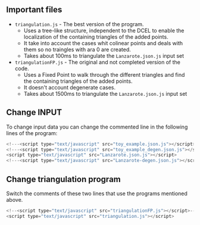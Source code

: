 ## Important files

- `triangulation.js` - The best version of the program.
  - Uses a tree-like structure, independent to the DCEL to enable the localization of the containing triangles of the added points.
  - It take into account the cases whit colinear points and deals with them so no traingles with ara 0 are created. 
  - Takes about 100ms to triangulate the `Lanzarote.json.js` input set
- `triangulationFP.js` - The original and not completed version of the code.
  - Uses a Fixed Point to walk through the different triangles and find the containing triangles of the added points.
  - It doesn't account degenerate cases.
  - Takes about 1500ms to triangulate the `Lanzarote.json.js` input set



## Change INPUT

To change input data you can change the commented line in the following lines of the program:

```js
<!---<script type="text/javascript" src="toy_example.json.js"></script>--->
<!---<script type="text/javascript" src="toy_example_degen.json.js"></script>--->
<script type="text/javascript" src="Lanzarote.json.js"></script>
<!---<script type="text/javascript" src="Lanzarote-degen.json.js"></script>--->
```



## Change triangulation program

Switch the comments of these two lines that use the programs mentioned above.

```js
<!--<script type="text/javascript" src="triangulationFP.js"></script>-->
<script type="text/javascript" src="triangulation.js"></script>
```

